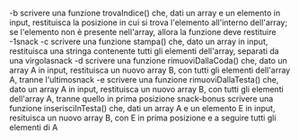 -b
scrivere una funzione trovaIndice() che, dati un array e un elemento in input, restituisca la posizione in cui si trova l'elemento all'interno dell'array; se l'elemento non è presente nell'array, allora la funzione deve restituire -1snack
-c
scrivere una funzione stampa() che, dato un array in input, restituisca una stringa contenente tutti gli elementi dell'array, separati da una virgolasnack
-d
scrivere una funzione rimuoviDallaCoda() che, dato un array A in input, restituisca un nuovo array B, con tutti gli elementi dell'array A, tranne l'ultimosnack
-e
scrivere una funzione rimuoviDallaTesta() che, dato un array A in input, restituisca un nuovo array B, con tutti gli elementi dell'array A, tranne quello in prima posizione
snack-bonus
scrivere una funzione inserisciInTesta() che, dati un array A e un elemento E in input, resituisca un nuovo array B, con E in prima posizione e a seguire tutti gli elementi di A